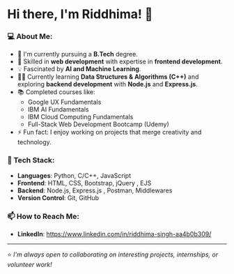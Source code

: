 # Hi there, I'm Riddhima! 👋

### 💻 About Me:
- 🌱 I'm currently pursuing a **B.Tech** degree.
- 🎨 Skilled in **web development** with expertise in **frontend development**.
- 💡 Fascinated by **AI and Machine Learning**.
- 👩‍💻 Currently learning **Data Structures & Algorithms (C++)** and exploring **backend development** with **Node.js** and **Express.js**.
- 📚 Completed courses like:
  - Google UX Fundamentals
  - IBM AI Fundamentals
  - IBM Cloud Computing Fundamentals
  - Full-Stack Web Development Bootcamp (Udemy)
- ⚡ Fun fact: I enjoy working on projects that merge creativity and technology.



### 🚀 Tech Stack:
- **Languages**: Python, C/C++, JavaScript
- **Frontend**: HTML, CSS, Bootstrap, jQuery , EJS
- **Backend**: Node.js, Express.js , Postman, Middlewares
- **Version Control**: Git, GitHub



### 📫 How to Reach Me:
- **LinkedIn**: https://www.linkedin.com/in/riddhima-singh-aa4b0b309/
 
---


⭐️ _I'm always open to collaborating on interesting projects, internships, or volunteer work!_

